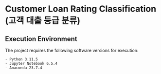 # Customer Loan Rating Classification (고객 대출 등급 분류)

## Execution Environment

The project requires the following software versions for execution:

```
- Python 3.11.5
- Jupyter Notebook 6.5.4
- Anaconda 23.7.4
```
